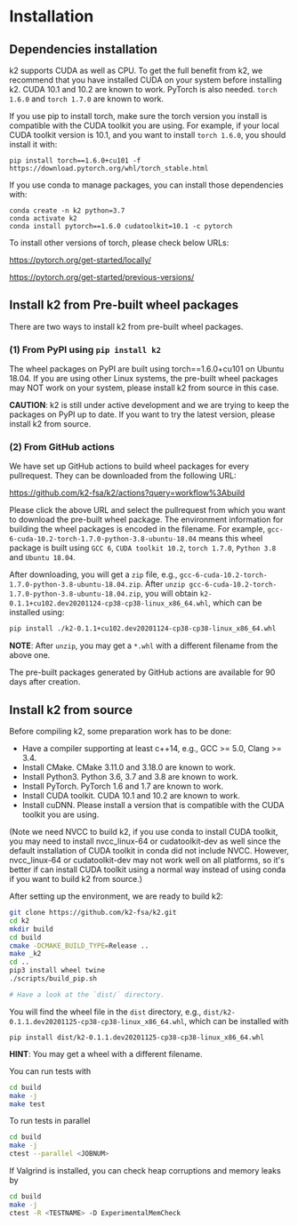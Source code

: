 
# Installation

## Dependencies installation

k2 supports CUDA as well as CPU. To get the full benefit from k2,
we recommend that you have installed CUDA on your system before
installing k2. CUDA 10.1 and 10.2 are known to work. PyTorch
is also needed. `torch 1.6.0` and `torch 1.7.0` are known to work.

If you use pip to install torch, make sure the torch version
you install is compatible with the CUDA toolkit you are using.
For example, if your local CUDA toolkit version is 10.1, and
you want to install `torch 1.6.0`, you should install it with:

```
pip install torch==1.6.0+cu101 -f https://download.pytorch.org/whl/torch_stable.html
```

If you use conda to manage packages, you can install those 
dependencies with:

```
conda create -n k2 python=3.7
conda activate k2
conda install pytorch==1.6.0 cudatoolkit=10.1 -c pytorch
```

To install other versions of torch, please check below URLs:

https://pytorch.org/get-started/locally/

https://pytorch.org/get-started/previous-versions/


## Install k2 from Pre-built wheel packages

There are two ways to install k2 from pre-built wheel packages.

### (1) From PyPI using `pip install k2`

  The wheel packages on PyPI are built using torch==1.6.0+cu101 on Ubuntu 18.04.
  If you are using other Linux systems, the pre-built wheel packages may NOT
  work on your system, please install k2 from source in this case.

  **CAUTION**: k2 is still under active development and we are trying to keep
  the packages on PyPI up to date. If you want to try the latest version, please
  install k2 from source.

### (2) From GitHub actions

We have set up GitHub actions to build wheel packages for every pullrequest.
They can be downloaded from the following URL:

https://github.com/k2-fsa/k2/actions?query=workflow%3Abuild

Please click the above URL and select the pullrequest from which you
want to download the pre-built wheel package. The environment information
for building the wheel packages is encoded in the filename. For example,
`gcc-6-cuda-10.2-torch-1.7.0-python-3.8-ubuntu-18.04` means this wheel
package is built using `GCC 6`, `CUDA toolkit 10.2`, `torch 1.7.0`,
`Python 3.8` and `Ubuntu 18.04`.

After downloading, you will get a `zip` file, e.g.,
`gcc-6-cuda-10.2-torch-1.7.0-python-3.8-ubuntu-18.04.zip`.
After `unzip gcc-6-cuda-10.2-torch-1.7.0-python-3.8-ubuntu-18.04.zip`,
you will obtain `k2-0.1.1+cu102.dev20201124-cp38-cp38-linux_x86_64.whl`,
which can be installed using:

```bash
pip install ./k2-0.1.1+cu102.dev20201124-cp38-cp38-linux_x86_64.whl
```

**NOTE**: After `unzip`, you may get a `*.whl` with a different filename from
the above one.

The pre-built packages generated by GitHub actions are available for 90 days
after creation.


## Install k2 from source

Before compiling k2, some preparation work has to be done:

- Have a compiler supporting at least c++14, e.g., GCC >= 5.0, Clang >= 3.4.
- Install CMake. CMake 3.11.0 and 3.18.0 are known to work.
- Install Python3. Python 3.6, 3.7 and 3.8 are known to work.
- Install PyTorch. PyTorch 1.6 and 1.7 are known to work.
- Install CUDA toolkit. CUDA 10.1 and 10.2 are known to work.
- Install cuDNN. Please install a version that is compatible with the
  CUDA toolkit you are using.

(Note we need NVCC to build k2, if you use conda to install CUDA toolkit,
you may need to install nvcc_linux-64 or cudatoolkit-dev as well since the
default installation of CUDA toolkit in conda did not include NVCC.
However, nvcc_linux-64 or cudatoolkit-dev may not work well on all platforms,
so it's better if can install CUDA toolkit using a normal way instead of 
using conda if you want to build k2 from source.)

After setting up the environment, we are ready to build k2:

```bash
git clone https://github.com/k2-fsa/k2.git
cd k2
mkdir build
cd build
cmake -DCMAKE_BUILD_TYPE=Release ..
make _k2
cd ..
pip3 install wheel twine
./scripts/build_pip.sh

# Have a look at the `dist/` directory.
```

You will find the wheel file in the `dist` directory, e.g.,
`dist/k2-0.1.1.dev20201125-cp38-cp38-linux_x86_64.whl`, which
can be installed with

```
pip install dist/k2-0.1.1.dev20201125-cp38-cp38-linux_x86_64.whl
```

**HINT**: You may get a wheel with a different filename.

You can run tests with

```bash
cd build
make -j
make test
```

To run tests in parallel

```bash
cd build
make -j
ctest --parallel <JOBNUM>
```

If Valgrind is installed, you can check heap corruptions and memory leaks by

```bash
cd build
make -j
ctest -R <TESTNAME> -D ExperimentalMemCheck
```
